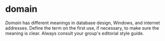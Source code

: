 # domain

*Domain*
has different meanings in database design, Windows, and
internet addresses. Define the term on the first use, if necessary, to
make sure the meaning is clear. Always consult your group's editorial style guide. 
